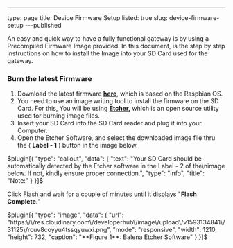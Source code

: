 ---
type: page
title: Device Firmware Setup
listed: true
slug: device-firmware-setup
---published

An easy and quick way to have a fully functional gateway is by using a Precompiled Firmware Image provided. In this document, is the step by step instructions on how to install the Image into your SD Card used for the gateway.

### Burn the latest Firmware

1. Download the latest firmware **[here](https://downloads.rakwireless.com/Cellular/RAK8213/Firmware/)**, which is based on the Raspbian OS.
2. You need to use an image writing tool to install the firmware on the SD Card. For this, You will be using **[Etcher](https://www.balena.io/etcher/),** which is an open source utility used for burning image files.
3. Insert your SD Card into the SD Card reader and plug it into your Computer.
4. Open the Etcher Software, and select the downloaded image file thru the ( **Label - 1** ) button in the image below.

$plugin[{
    "type": "callout",
    "data": {
        "text": "Your SD Card should be automatically detected by the Etcher software in the Label - 2 of the\nimage below. If not, kindly ensure proper connection.",
        "type": "info",
        "title": "Note:"
    }
}]$

Click Flash and wait for a couple of minutes until it displays "**Flash Complete.**"

$plugin[{
    "type": "image",
    "data": {
        "url": "https:\/\/res.cloudinary.com\/developerhub\/image\/upload\/v1593134841\/31125\/rcuv8coyyu4tssqyuwxi.png",
        "mode": "responsive",
        "width": 1210,
        "height": 732,
        "caption": "**Figure 1**: Balena Etcher Software"
    }
}]$

